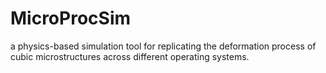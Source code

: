# MicroProcSim
a physics-based simulation tool for replicating the deformation process of cubic microstructures across different operating systems.
